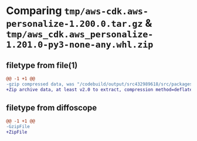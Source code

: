 # Comparing `tmp/aws-cdk.aws-personalize-1.200.0.tar.gz` & `tmp/aws_cdk.aws_personalize-1.201.0-py3-none-any.whl.zip`

## filetype from file(1)

```diff
@@ -1 +1 @@
-gzip compressed data, was "/codebuild/output/src432989618/src/packages/@aws-cdk/aws-personalize/dist/python/aws-cdk.aws-personalize-1.200.0.tar", last modified: Wed Apr 26 19:54:31 2023, max compression
+Zip archive data, at least v2.0 to extract, compression method=deflate
```

## filetype from diffoscope

```diff
@@ -1 +1 @@
-GzipFile
+ZipFile
```

